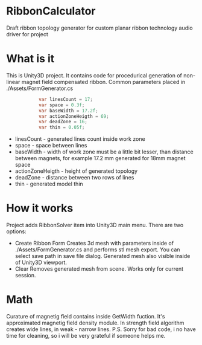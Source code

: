 # RibbonCalculator
Draft ribbon topology generator for custom planar ribbon technology audio driver for project 

# What is it
This is Unity3D project.
It contains code for procedurical generation of non-linear magnet field compensated ribbon.
Common parameters placed in ./Assets/FormGenerator.cs
```C#
            var linesCount = 17;
            var space = 0.3f;
            var baseWidth = 17.2f;
            var actionZoneHeigth = 69;
            var deadZone = 16;
            var thin = 0.05f;
```
 - linesCount - generated lines count inside work zone
 - space - space between lines
 - baseWidth - width of work zone must be a little bit lesser, than distance between magnets, for example 17.2 mm generated for 18mm magnet space
 - actionZoneHeigth - height of generated topology
 - deadZone - distance between two rows of lines
 - thin - generated model thin

# How it works
Project adds RibbonSolver item into Unity3D main menu.
There are two options:
 - Create Ribbon Form
Creates 3d mesh with parameters inside of ./Assets/FormGenerator.cs and performs stl mesh export. You can select save path in save file dialog.
Generated mesh also visible inside of Unity3D viewport.
 - Clear
Removes generated mesh from scene. Works only for current session.

# Math
Curature of magnetig field contains inside GetWidth fuction. It's approximated magnetig field density module. In strength field algorithm creates wide lines, in weak - narrow lines.
P.S. Sorry for bad code, i no have time for cleaning, so i will be very grateful if someone helps me.
